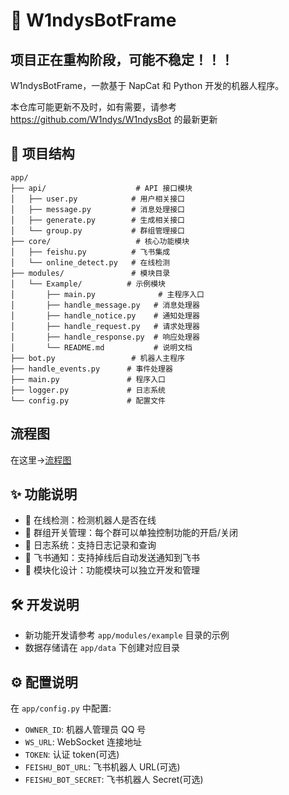 # 🤖 W1ndysBotFrame

## 项目正在重构阶段，可能不稳定！！！

W1ndysBotFrame，一款基于 NapCat 和 Python 开发的机器人程序。

本仓库可能更新不及时，如有需要，请参考 https://github.com/W1ndys/W1ndysBot 的最新更新

## 📁 项目结构

```
app/
├── api/                    # API 接口模块
│   ├── user.py            # 用户相关接口
│   ├── message.py         # 消息处理接口
│   ├── generate.py        # 生成相关接口
│   └── group.py           # 群组管理接口
├── core/                   # 核心功能模块
│   ├── feishu.py          # 飞书集成
│   └── online_detect.py   # 在线检测
├── modules/               # 模块目录
│   └── Example/          # 示例模块
│       ├── main.py              # 主程序入口
│       ├── handle_message.py   # 消息处理器
│       ├── handle_notice.py    # 通知处理器
│       ├── handle_request.py   # 请求处理器
│       ├── handle_response.py  # 响应处理器
│       └── README.md           # 说明文档
├── bot.py                 # 机器人主程序
├── handle_events.py      # 事件处理器
├── main.py               # 程序入口
├── logger.py             # 日志系统
└── config.py             # 配置文件
```

## 流程图

在这里->[流程图](./docs/flow_diagram.md)

## ✨ 功能说明

- 🔄 在线检测：检测机器人是否在线
- 🔄 群组开关管理：每个群可以单独控制功能的开启/关闭
- 📝 日志系统：支持日志记录和查询
- 💬 飞书通知：支持掉线后自动发送通知到飞书
- 🔌 模块化设计：功能模块可以独立开发和管理

## 🛠️ 开发说明

- 新功能开发请参考 `app/modules/example` 目录的示例
- 数据存储请在 `app/data` 下创建对应目录

## ⚙️ 配置说明

在 `app/config.py` 中配置:

- `OWNER_ID`: 机器人管理员 QQ 号
- `WS_URL`: WebSocket 连接地址
- `TOKEN`: 认证 token(可选)
- `FEISHU_BOT_URL`: 飞书机器人 URL(可选)
- `FEISHU_BOT_SECRET`: 飞书机器人 Secret(可选)
